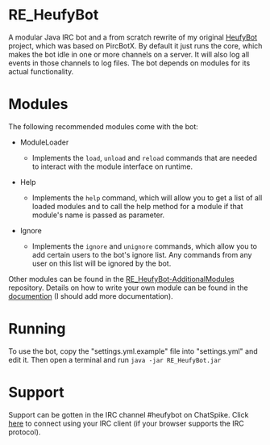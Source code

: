 RE_HeufyBot
===========

A modular Java IRC bot and a from scratch rewrite of my original [HeufyBot](https://github.com/Heufneutje/HeufyBot) project, which was based on PircBotX. By default it just runs the core, which makes the bot idle in one or more channels on a server. It will also log all events in those channels to log files. The bot depends on modules for its actual functionality.

Modules
=======

The following recommended modules come with the bot:

- ModuleLoader
  - Implements the `load`, `unload` and `reload` commands that are needed to interact with the module interface on runtime.

- Help
  - Implements the `help` command, which will allow you to get a list of all loaded modules and to call the help method for a module if that module's name is passed as parameter.

- Ignore
  - Implements the `ignore` and `unignore` commands, which allow you to add certain users to the bot's ignore list. Any commands from any user on this list will be ignored by the bot.

Other modules can be found in the [RE_HeufyBot-AdditionalModules](https://github.com/Heufneutje/RE_HeufyBot-AdditionalModules) repository. Details on how to write your own module can be found in the [documention](http://www.heufneutje.net/reheufybotdocs/) (I should add more documentation).

Running
=======

To use the bot, copy the "settings.yml.example" file into "settings.yml" and edit it. Then open a terminal and run `java -jar RE_HeufyBot.jar`

Support
=======

Support can be gotten in the IRC channel #heufybot on ChatSpike. Click [here](irc://irc.chatspike.net/#heufneutje) to connect using your IRC client (if your browser supports the IRC protocol).
